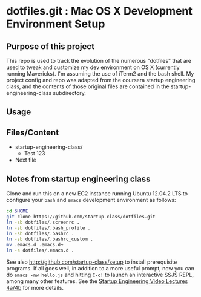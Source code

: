 dotfiles.git : Mac OS X Development Environment Setup
=====================================================
Purpose of this project
-----------------------
This repo is used to track the evolution of the numerous "dotfiles" that are
used to tweak and customize my dev environment on OS X (currently running
Mavericks). I'm assuming the use of iTerm2 and the bash shell. My project
config and repo was adapted from the coursera startup engineering class, and
the contents of those original files are contained in the
startup-engineering-class subdirectory.

Usage
-----

Files/Content
-------------
* startup-engineering-class/
  * Test 123
* Next file

Notes from startup engineering class
------------------------------------
Clone and run this on a new EC2 instance running Ubuntu 12.04.2 LTS to
configure your `bash` and `emacs` development environment as follows:

```sh
cd $HOME
git clone https://github.com/startup-class/dotfiles.git
ln -sb dotfiles/.screenrc .
ln -sb dotfiles/.bash_profile .
ln -sb dotfiles/.bashrc .
ln -sb dotfiles/.bashrc_custom .
mv .emacs.d .emacs.d~
ln -s dotfiles/.emacs.d .
```

See also http://github.com/startup-class/setup to install prerequisite
programs. If all goes well, in addition to a more useful prompt, now you can
do `emacs -nw hello.js` and hitting `C-c!` to launch an interactive SSJS
REPL, among many other features. See the
[Startup Engineering Video Lectures 4a/4b](https://class.coursera.org/startup-001/lecture/index)
for more details.
